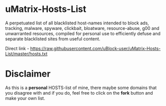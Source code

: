 # uMatrix-Hosts-List

A perpetuated list of all blacklisted host-names intended to block ads, tracking, malware, spyware, clickbait, bloatware, resource-abuse, g00 and unwarranted resources, compiled for personal use to efficiently defuse and separate blacklisted sites from useful content.

Direct link - https://raw.githubusercontent.com/uBlock-user/uMatrix-Hosts-List/master/hosts.txt

# Disclaimer 

As this is a **personal** HOSTS-list of mine, there maybe some domains that you disagree with and if you do, feel free to click on the **fork** button and make your own list.




